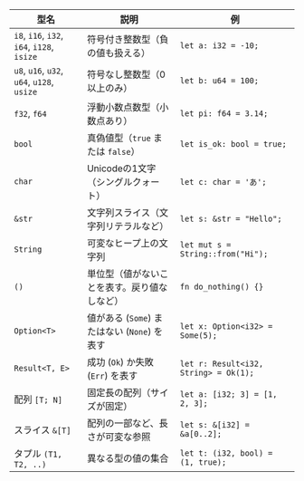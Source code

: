 
| 型名                                         | 説明                               | 例                                     |
| ------------------------------------------ | -------------------------------- | ------------------------------------- |
| `i8`, `i16`, `i32`, `i64`, `i128`, `isize` | 符号付き整数型（負の値も扱える）                 | `let a: i32 = -10;`                   |
| `u8`, `u16`, `u32`, `u64`, `u128`, `usize` | 符号なし整数型（0以上のみ）                   | `let b: u64 = 100;`                   |
| `f32`, `f64`                               | 浮動小数点数型（小数点あり）                   | `let pi: f64 = 3.14;`                 |
| `bool`                                     | 真偽値型（`true` または `false`）         | `let is_ok: bool = true;`             |
| `char`                                     | Unicodeの1文字（シングルクォート）            | `let c: char = 'あ';`                  |
| `&str`                                     | 文字列スライス（文字列リテラルなど）               | `let s: &str = "Hello";`              |
| `String`                                   | 可変なヒープ上の文字列                      | `let mut s = String::from("Hi");`     |
| `()`                                       | 単位型（値がないことを表す。戻り値なしなど）           | `fn do_nothing() {}`                  |
| `Option<T>`                                | 値がある (`Some`) またはない (`None`) を表す | `let x: Option<i32> = Some(5);`       |
| `Result<T, E>`                             | 成功 (`Ok`) か失敗 (`Err`) を表す        | `let r: Result<i32, String> = Ok(1);` |
| 配列 `[T; N]`                                | 固定長の配列（サイズが固定）                   | `let a: [i32; 3] = [1, 2, 3];`        |
| スライス `&[T]`                                | 配列の一部など、長さが可変な参照                 | `let s: &[i32] = &a[0..2];`           |
| タプル `(T1, T2, ..)`                         | 異なる型の値の集合                        | `let t: (i32, bool) = (1, true);`     |



